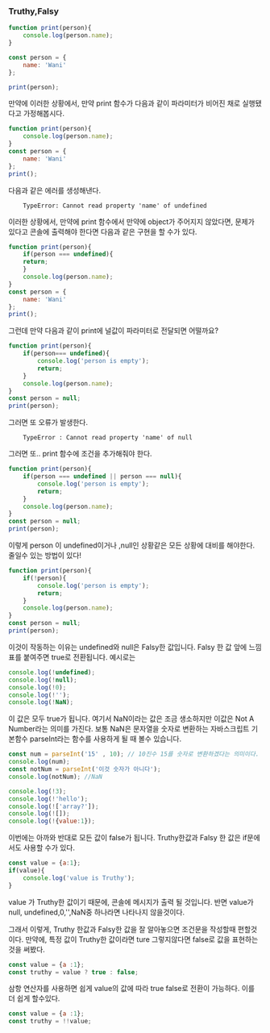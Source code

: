 ### Truthy,Falsy

```javascript
function print(person){
    console.log(person.name);
}

const person = {
    name: 'Wani'
};

print(person);
```
만약에 이러한 상황에서, 만약 print 함수가 다음과 같이 파라미터가 비어진 채로 실행됐다고 가정해봅시다.
```javascript
function print(person){
    console.log(person.name);
}
const person = {
    name: 'Wani'
};
print();

```

다음과 같은 에러를 생성해낸다.
        
        TypeError: Cannot read property 'name' of undefined
        
이러한 상황에서, 만약에 print 함수에서 만약에 object가 주어지지 않았다면, 문제가 있다고 콘솔에 출력해야 한다면
다음과 같은 구현을 할 수가 있다.
```javascript
function print(person){
    if(person === undefined){
    return;
    }
    console.log(person.name);
}
const person = {
    name: 'Wani'
};
print();
```

그런데 만약 다음과 같이 print에 널값이 파라미터로 전달되면 어떨까요?
```javascript
function print(person){
    if(person=== undefined){
        console.log('person is empty');
        return;
    }
    console.log(person.name);
}
const person = null;
print(person);
```
그러면 또 오류가 발생한다.
        
        TypeError : Cannot read property 'name' of null
                
그러면 또.. print 함수에 조건을 추가해줘야 한다. 

```javascript
function print(person){
    if(person === undefined || person === null){
        console.log('person is empty');
        return;
    }
    console.log(person.name);
}
const person = null;
print(person);
```

이렇게 person 이 undefined이거나 ,null인 상황같은 모든 상황에 대비를 해야한다.
줄일수 있는 방법이 있다!

```javascript
function print(person){
    if(!person){
        console.log('person is empty');
        return;
    }
    console.log(person.name);
}
const person = null;
print(person);
```

이것이 작동하는 이유는 undefined와 null은 Falsy한 값입니다. Falsy 한 값 앞에 느낌표를
붙여주면 true로 전환됩니다. 예시로는

```javascript
console.log(!undefined);
console.log(!null);
console.log(!0);
console.log(!'');
console.log(!NaN);
```

이 값은 모두 true가 됩니다.
여기서 NaN이라는 값은 조금 생소하지만 이값은 Not A Number라는 의미를 가진다.
보통 NaN은 문자열을 숫자로 변환하는 자바스크립트 기본함수 parseInt라는 함수를 사용하게 될 때 볼수 있습니다.

```javascript
const num = parseInt('15' , 10); // 10진수 15를 숫자로 변환하겠다는 의미이다.
console.log(num);
const notNum = parseInt('이것 숫자가 아니다');
console.log(notNum); //NaN
```

```javascript
console.log(!3);
console.log(!'hello');
console.log(!['array?']);
console.log(![]);
console.log(!{value:1});
```
이번에는 아까와 반대로 모든 값이 false가 됩니다.
Truthy한값과 Falsy 한 값은 if문에서도 사용할 수가 있다.
```javascript
const value = {a:1};
if(value){
    console.log('value is Truthy');
}
```
value 가 Truthy한 값이기 때문에, 콘솔에 메시지가 출력 될 것입니다. 반면 value가 null, undefined,0,'',NaN중
하나라면 나타나지 않을것이다.

그래서 이렇게, Truthy 한값과 Falsy한 값을 잘 알아놓으면 조건문을 작성할때 편할것이다.
만약에, 특정 값이 Truthy한 값이라면 ture 그렇지않다면 false로 값을 표현하는것을 써봤다.
```javascript
const value = {a :1};
const truthy = value ? true : false;
```

삼항 연산자를 사용하면 쉽게 value의 값에 따라 true false로 전환이 가능하다.
이를 더 쉽게 할수있다.
```javascript
const value = {a :1};
const truthy = !!value;
```